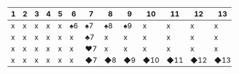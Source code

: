 | 1 | 2 | 3 | 4 | 5 | 6 | 7 | 8 | 9 | 10 | 11 | 12 | 13 |
| - | - | - | - | - | - | - | - | - | - | - | - | - |
| x | x | x | x | x | ♠6 | ♠7 | ♠8 | ♠9 | x | x | x | x |
| x | x | x | x | x | x | ♣7 | x | x | x | x | x | x |
| x | x | x | x | x | x | ♥7 | x | x | x | x | x | x |
| x | x | x | x | x | x | ◆7 | ◆8 | ◆9 | ◆10 | ◆11 | ◆12 | ◆13 |